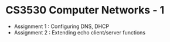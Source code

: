 # CS3530 Computer Networks - 1
- Assignment 1 : Configuring DNS, DHCP
- Assignment 2 : Extending echo client/server functions
